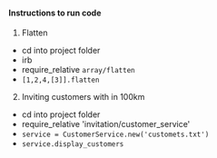 #### Instructions to run code

1) Flatten
  - cd into project folder
  - irb
  - require_relative `array/flatten`
  - `[1,2,4,[3]].flatten`


2) Inviting customers with in 100km
  - cd into project folder
  - require_relative 'invitation/customer_service'
  - `service = CustomerService.new('customets.txt')`
  - `service.display_customers`
